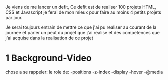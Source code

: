 Je viens de me lancer un defit, 
Ce defit est de realiser 100 projets HTML, CSS et Javascript je ferai de mon mieux pour faire au moins 4 petits projets par jour. 

 Je serai toujours entrain de mettre ce que j'ai pu realiser au courant de la journee et parler un peut du projet que j'ai realise et des competences que j'ai acquise dans la realisation de ce projet

 # 1 Background-Video
 chose a se rappeler:
 le role de:
 -positions
 -z-index
 -display
 -hover
 -@media